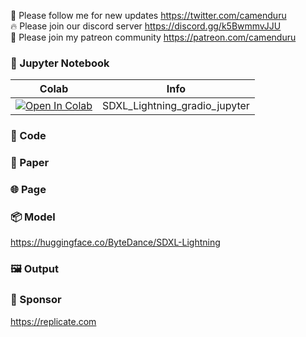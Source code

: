 🐣 Please follow me for new updates https://twitter.com/camenduru <br />
🔥 Please join our discord server https://discord.gg/k5BwmmvJJU <br />
🥳 Please join my patreon community https://patreon.com/camenduru <br />

### 🍊 Jupyter Notebook

| Colab | Info
| --- | --- |
[![Open In Colab](https://colab.research.google.com/assets/colab-badge.svg)](https://colab.research.google.com/github/camenduru/SDXL-Lightning-jupyter/blob/main/SDXL_Lightning_gradio_jupyter.ipynb) | SDXL_Lightning_gradio_jupyter

### 🧬 Code


### 📄 Paper


### 🌐 Page


### 📦 Model
https://huggingface.co/ByteDance/SDXL-Lightning

### 🖼 Output


### 🏢 Sponsor
https://replicate.com
